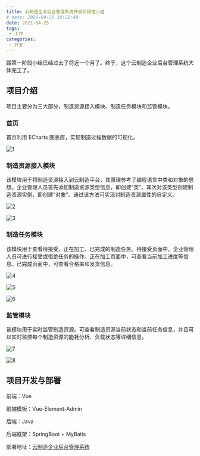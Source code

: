 ```yaml
---
title: 云制造企业后台管理系统开发阶段性小结
# date: 2021-04-25 16:22:48
date: 2021-04-25
tags:
 - 工作
categories:
 - 开发
---
```


距第一阶段小结已经过去了将近一个月了。终于，这个云制造企业后台管理系统大体完工了。

## 项目介绍

项目主要分为三大部分，制造资源接入模块、制造任务模块和监管模块。

### 首页

首页利用 ECharts 图表库，实现制造过程数据的可视化。

![1](https://imcao.gitee.io/photo/StageSummary.assets/dashboard.png)

### 制造资源接入模块

该模块用于将制造资源接入到云制造平台，其原理参考了编程语言中类和对象的思想。企业管理人员首先添加制造资源类型信息，即创建“类”，其次对该类型创建制造资源实例，即创建“对象”。通过该方法可实现对制造资源属性的自定义。

![2](https://imcao.gitee.io/photo/StageSummary.assets/type.png)

![3](https://imcao.gitee.io/photo/StageSummary.assets/instance.png)

### 制造任务模块

该模块用于查看待接受、正在加工、已完成的制造任务。待接受页面中，企业管理人员可进行接受或拒绝任务的操作。正在加工页面中，可查看当前加工进度等信息。已完成页面中，可查看合格率和发货信息。

![4](https://imcao.gitee.io/photo/StageSummary.assets/to-be-accepted.png)

![5](https://imcao.gitee.io/photo/StageSummary.assets/processing.png)

![6](https://imcao.gitee.io/photo/StageSummary.assets/completed.png)

### 监管模块

该模块用于实时监管制造资源。可查看制造资源当前状态和当前任务信息，并且可以实时监控每个制造资源的能耗分析、负载状态等详细信息。

![7](https://imcao.gitee.io/photo/StageSummary.assets/monitor-home.png)

![8](https://imcao.gitee.io/photo/StageSummary.assets/monitor-detail.png)

## 项目开发与部署

前端：Vue

前端模板：Vue-Element-Admin

后端：Java

后端框架：SpringBoot + MyBatis

部署地址：[云制造企业后台管理系统](https://www.imcao.cn/ess)